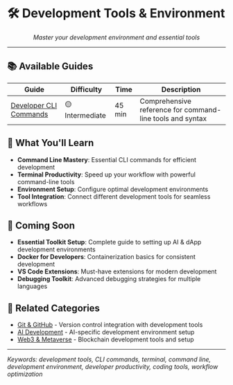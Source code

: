 # 🛠️ Development Tools & Environment

<div align="center">
  <i>Master your development environment and essential tools</i>
</div>

---

## 📚 Available Guides

| Guide | Difficulty | Time | Description |
|-------|------------|------|-------------|
| [Developer CLI Commands](dev_cli_commands.md) | 🟡 Intermediate | 45 min | Comprehensive reference for command-line tools and syntax |

## 🎯 What You'll Learn

- **Command Line Mastery**: Essential CLI commands for efficient development
- **Terminal Productivity**: Speed up your workflow with powerful command-line tools
- **Environment Setup**: Configure optimal development environments
- **Tool Integration**: Connect different development tools for seamless workflows

## 🚀 Coming Soon

- **Essential Toolkit Setup**: Complete guide to setting up AI & dApp development environments
- **Docker for Developers**: Containerization basics for consistent development
- **VS Code Extensions**: Must-have extensions for modern development
- **Debugging Toolkit**: Advanced debugging strategies for multiple languages

## 🔗 Related Categories

- [Git & GitHub](../git-github/) - Version control integration with development tools
- [AI Development](../ai-development/) - AI-specific development environment setup
- [Web3 & Metaverse](../web3-metaverse/) - Blockchain development tools and setup

---

*Keywords: development tools, CLI commands, terminal, command line, development environment, developer productivity, coding tools, workflow optimization* 